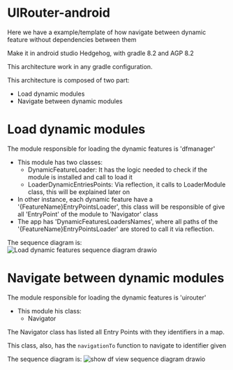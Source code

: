 # UIRouter-android

Here we have a example/template of how navigate between dynamic feature without dependencies between them


Make it in android studio Hedgehog, with gradle 8.2 and AGP 8.2

This architecture work in any gradle configuration.

This architecture is composed of two part:
- Load dynamic modules
- Navigate between dynamic modules

# Load dynamic modules

The module responsible for loading the dynamic features is 'dfmanager'
- This module has two classes:
  - DynamicFeatureLoader: It has the logic needed to  check if the module is installed and call to load it
  - LoaderDynamicEntriesPoints: Via reflection, it calls to LoaderModule class, this will be explained later on
- In other instance, each dynamic feature have a '{FeatureName}EntryPointsLoader', this class will be responsible of give all 'EntryPoint' of the module to 'Navigator' class
- The app has 'DynamicFeaturesLoadersNames', where all paths of the '{FeatureName}EntryPointsLoader' are stored to call it via reflection.


The sequence diagram is:
![Load dynamic features sequence diagram drawio](https://github.com/ragnorak-dev/UIRouter-android/assets/7957314/95791faf-8bd4-43a3-be4b-3768a76819c3)


# Navigate between dynamic modules

The module responsible for loading the dynamic features is 'uirouter'
- This module his class:
  - Navigator

The Navigator class has listed all Entry Points with they identifiers in a map.

This class, also, has the `navigationTo` function to navigate to identifier given

The sequence diagram is:
![show df view sequence diagram drawio](https://github.com/ragnorak-dev/UIRouter-android/assets/7957314/4c15f010-765d-45d7-8c95-b01f52183abc)

